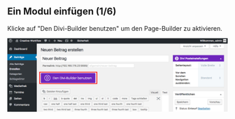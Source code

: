 ## Ein Modul einfügen (1/6)

Klicke auf "Den Divi-Builder benutzen" um den Page-Builder zu aktivieren.

![image](./assets/insert_module_divi_builder.jpg)
